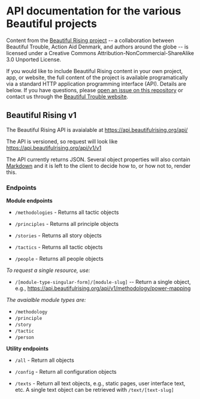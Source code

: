 # API documentation for the various Beautiful projects

Content from the [Beautiful Rising project](https://beautifulrising.org/) -- a collaboration between Beautiful Trouble, Action Aid Denmark, and authors around the globe -- is licensed under a Creative Commons Attribution-NonCommercial-ShareAlike 3.0 Unported License.

If you would like to include Beautiful Rising content in your own project, app, or website, the full content of the project is available programatically via a standard HTTP application programming interface (API). Details are below. If you have questions, please [open an issue on this repository](https://github.com/BeautifulTrouble/api-docs/issues) or contact us through the [Beautiful Trouble website](http://beautifultrouble.org/).

## Beautiful Rising v1

The Beautiful Rising API is avaialable at https://api.beautifulrising.org/api/

The API is versioned, so request will look like https://api.beautifulrising.org/api/v1/v1

The API currently returns JSON. Several object properties will also contain [Markdown](http://daringfireball.net/projects/markdown/) and it is left to the client to decide how to, or how not to, render this.

### Endpoints

**Module endpoints**

* `/methodologies` - Returns all tactic objects

* `/principles` - Returns all principle objects

* `/stories` - Returns all story objects

* `/tactics` - Returns all tactic objects

* `/people` - Returns all people objects

_To request a single resource, use:_

* `/[module-type-singular-form]/[module-slug]` -- Return a single object, e.g., https://api.beautifulrising.org/api/v1/methodology/power-mapping 

_The avaialble module types are:_

* `/methodology`
* `/principle`
* `/story`
* `/tactic`
* `/person`


**Utility endpoints**

* `/all` - Return all objects

* `/config` - Return all configuration objects

* `/texts` - Return all text objects, e.g., static pages, user interface text, etc. A single text object can be retrieved with `/text/[text-slug]`





